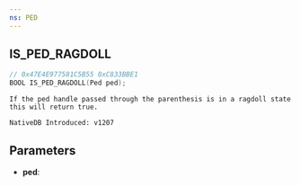 ```yaml
---
ns: PED
---
```

## IS_PED_RAGDOLL

```c
// 0x47E4E977581C5B55 0xC833BBE1
BOOL IS_PED_RAGDOLL(Ped ped);
```

```
If the ped handle passed through the parenthesis is in a ragdoll state this will return true.

NativeDB Introduced: v1207
```

## Parameters
* **ped**:
